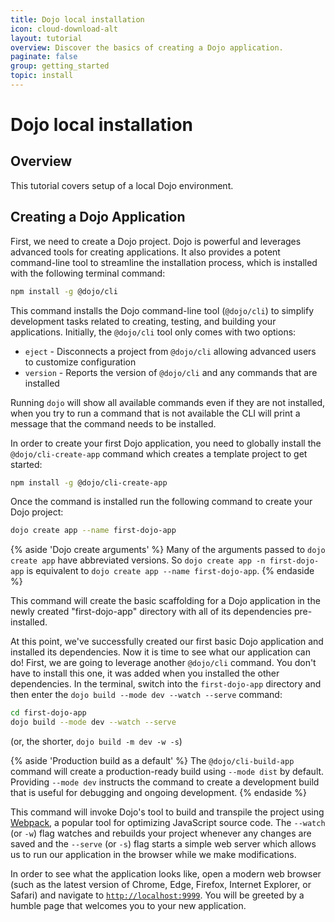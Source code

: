 ```yaml
---
title: Dojo local installation
icon: cloud-download-alt
layout: tutorial
overview: Discover the basics of creating a Dojo application.
paginate: false
group: getting_started
topic: install
---
```


# Dojo local installation

## Overview
This tutorial covers setup of a local Dojo environment.

## Creating a Dojo Application
First, we need to create a Dojo project. Dojo is powerful and leverages advanced tools for creating applications. It also provides a potent command-line tool to streamline the installation process, which is installed with the following terminal command:

```bash
npm install -g @dojo/cli
```

This command installs the Dojo command-line tool (`@dojo/cli`) to simplify development tasks related to creating, testing, and building your applications. Initially, the `@dojo/cli` tool only comes with two options:
* `eject` - Disconnects a project from `@dojo/cli` allowing advanced users to customize configuration
* `version` - Reports the version of `@dojo/cli` and any commands that are installed

Running `dojo` will show all available commands even if they are not installed, when you try to run a command that is not available the CLI will print a message that the command needs to be installed.

In order to create your first Dojo application, you need to globally install the `@dojo/cli-create-app` command which creates a template project to get started:

```bash
npm install -g @dojo/cli-create-app
```

Once the command is installed run the following command to create your Dojo project:

```bash
dojo create app --name first-dojo-app
```

{% aside 'Dojo create arguments' %}
Many of the arguments passed to `dojo create app` have abbreviated versions. So `dojo create app -n first-dojo-app` is equivalent to `dojo create app --name first-dojo-app`.
{% endaside %}

This command will create the basic scaffolding for a Dojo application in the newly created "first-dojo-app" directory with all of its dependencies pre-installed.

At this point, we've successfully created our first basic Dojo application and installed its dependencies. Now it is time to see what our application can do! First, we are going to leverage another `@dojo/cli` command. You don't have to install this one, it was added when you installed the other dependencies. In the terminal, switch into the `first-dojo-app` directory and then enter the `dojo build --mode dev --watch --serve` command:

```bash
cd first-dojo-app
dojo build --mode dev --watch --serve
```
(or, the shorter, `dojo build -m dev -w -s`)

{% aside 'Production build as a default' %}
The `@dojo/cli-build-app` command will create a production-ready build using `--mode dist` by default. Providing `--mode dev` instructs the command to create a development build that is useful for debugging and ongoing development.
{% endaside %}

This command will invoke Dojo's tool to build and transpile the project using [Webpack](https://webpack.github.io/), a popular tool for optimizing JavaScript source code. The `--watch` (or `-w`) flag watches and rebuilds your project whenever any changes are saved and the `--serve` (or `-s`) flag starts a simple web server which allows us to run our application in the browser while we make modifications.

In order to see what the application looks like, open a modern web browser (such as the latest version of Chrome, Edge, Firefox, Internet Explorer, or Safari) and navigate to [`http://localhost:9999`](http://localhost:9999). You will be greeted by a humble page that welcomes you to your new application.
